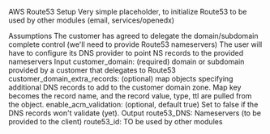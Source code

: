 AWS Route53 Setup
Very simple placeholder, to initialize Route53 to be used by other modules (email, services/openedx)

Assumptions
The customer has agreed to delegate the domain/subdomain complete control (we'll need to provide Route53 nameservers)
The user will have to configure its DNS provider to point NS records to the provided nameservers
Input
customer_domain: (required) domain or subdomain provided by a customer that delegates to Route53
customer_domain_extra_records: (optional) map objects specifying additional DNS records to add to the customer domain zone. Map key becomes the record name, and the record value, type, ttl are pulled from the object.
enable_acm_validation: (optional, default true) Set to false if the DNS records won't validate (yet).
Output
route53_DNS: Nameservers (to be provided to the client)
route53_id: TO be used by other modules
